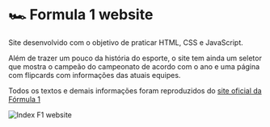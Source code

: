 # 🏎️ Formula 1 website

Site desenvolvido com o objetivo de praticar HTML, CSS e JavaScript.

Além de trazer um pouco da história do esporte, o site tem ainda um seletor que mostra o campeão do campeonato de acordo com o ano e uma página com flipcards com informações das atuais equipes.

Todos os textos e demais informações foram reproduzidos do [site oficial da Fórmula 1](https://www.formula1.com/)

![Index F1 website](https://user-images.githubusercontent.com/66336900/180586865-dcf94ed8-5df9-4bc0-9cc4-d2fdaa291456.jpg)
